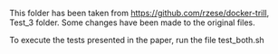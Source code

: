 This folder has been taken from https://github.com/rzese/docker-trill, Test_3 folder.
Some changes have been made to the original files.

To execute the tests presented in the paper, run the file test_both.sh

